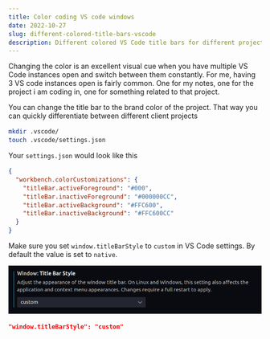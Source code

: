```yaml
---
title: Color coding VS code windows
date: 2022-10-27
slug: different-colored-title-bars-vscode
description: Different colored VS Code title bars for different projects
---
```


Changing the color is an excellent visual cue when you have multiple VS Code instances open and switch between them constantly. For me, having 3 VS code instances open is fairly common. One for my notes, one for the project i am coding in, one for something related to that project.

You can change the title bar to the brand color of the project. That way you can quickly differentiate between different client projects

```bash
mkdir .vscode/
touch .vscode/settings.json
```

Your `settings.json` would look like this

```json
{
  "workbench.colorCustomizations": {
    "titleBar.activeForeground": "#000",
    "titleBar.inactiveForeground": "#000000CC",
    "titleBar.activeBackground": "#FFC600",
    "titleBar.inactiveBackground": "#FFC600CC"
  }
}
```

Make sure you set `window.titleBarStyle` to `custom` in VS Code settings. By default the value is set to `native`.

![screenshot for VS code title bar style](images/vscode-title-bar-style.png)

```json
"window.titleBarStyle": "custom"
```